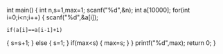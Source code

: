 int main()
{
   int n,s=1,max=1;
   scanf("%d",&n);
   int a[10000];
   for(int i=0;i<n;i++)
   {
   	scanf("%d",&a[i]);
	
    if(a[i]==a[i-1]+1)
   {
   	s=s+1;
   }
   else 
   {
   s=1;
   }
   if(max<s)
   {
   	max=s;
   }
   }
   printf("%d",max);
   return 0;
}